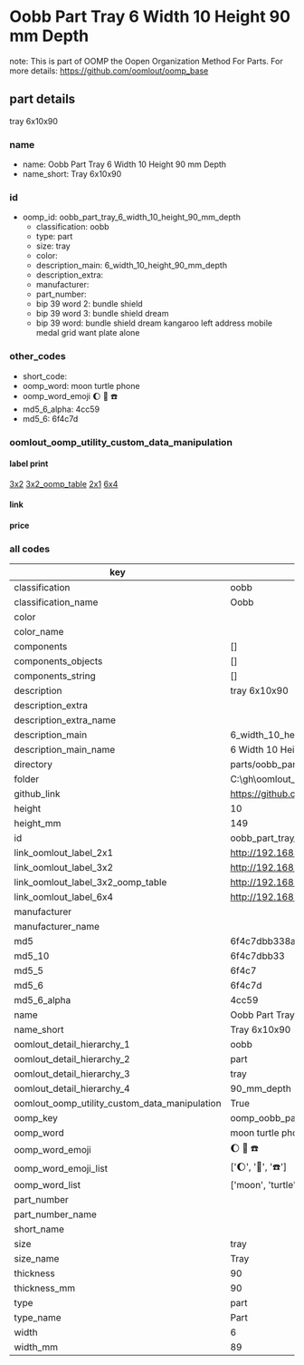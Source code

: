 # Oobb Part Tray 6 Width 10 Height 90 mm Depth  

note: This is part of OOMP the Oopen Organization Method For Parts. For more details: https://github.com/oomlout/oomp_base

##  part details
  



tray 6x10x90



### name
* name: Oobb Part Tray 6 Width 10 Height 90 mm Depth
* name_short: Tray 6x10x90 
### id
* oomp_id: oobb_part_tray_6_width_10_height_90_mm_depth
  * classification: oobb
  * type: part
  * size: tray
  * color: 
  * description_main: 6_width_10_height_90_mm_depth
  * description_extra: 
  * manufacturer: 
  * part_number: 
  * bip 39 word 2: bundle shield
  * bip 39 word 3: bundle shield dream
  * bip 39 word: bundle shield dream kangaroo left address mobile medal grid want plate alone

### other_codes
* short_code: 
* oomp_word: moon turtle phone
* oomp_word_emoji :moon: :turtle: :phone:
* md5_6_alpha: 4cc59
* md5_6: 6f4c7d






### oomlout_oomp_utility_custom_data_manipulation
#### label print
[3x2](http://192.168.1.245:1112/?label=oomp%204cc59)
[3x2_oomp_table](http://192.168.1.108:1112/?label=oomp%204cc59)
[2x1](http://192.168.1.242:1112/?label=oomp%204cc59)
[6x4](http://192.168.1.55:1112/?label=oomp%204cc59)    

#### link

                              

#### price







### all codes 
| key | value |  
| --- | --- |  
| classification | oobb |  
| classification_name | Oobb |  
| color |  |  
| color_name |  |  
| components | [] |  
| components_objects | [] |  
| components_string | [] |  
| description | tray 6x10x90 |  
| description_extra |  |  
| description_extra_name |  |  
| description_main | 6_width_10_height_90_mm_depth |  
| description_main_name | 6 Width 10 Height 90 mm Depth |  
| directory | parts/oobb_part_tray_6_width_10_height_90_mm_depth |  
| folder | C:\gh\oomlout_oobb_version_4_generated_parts\parts\oobb_part_tray_6_width_10_height_90_mm_depth |  
| github_link | https://github.com/oomlout/oomlout_oomp_part_src/tree/main/parts/oobb_part_tray_6_width_10_height_90_mm_depth |  
| height | 10 |  
| height_mm | 149 |  
| id | oobb_part_tray_6_width_10_height_90_mm_depth |  
| link_oomlout_label_2x1 | http://192.168.1.242:1112/?label=oomp%204cc59 |  
| link_oomlout_label_3x2 | http://192.168.1.245:1112/?label=oomp%204cc59 |  
| link_oomlout_label_3x2_oomp_table | http://192.168.1.108:1112/?label=oomp%204cc59 |  
| link_oomlout_label_6x4 | http://192.168.1.55:1112/?label=oomp%204cc59 |  
| manufacturer |  |  
| manufacturer_name |  |  
| md5 | 6f4c7dbb338a51cc0dbf9798853168f2 |  
| md5_10 | 6f4c7dbb33 |  
| md5_5 | 6f4c7 |  
| md5_6 | 6f4c7d |  
| md5_6_alpha | 4cc59 |  
| name | Oobb Part Tray 6 Width 10 Height 90 mm Depth |  
| name_short | Tray 6x10x90  |  
| oomlout_detail_hierarchy_1 | oobb |  
| oomlout_detail_hierarchy_2 | part |  
| oomlout_detail_hierarchy_3 | tray |  
| oomlout_detail_hierarchy_4 | 90_mm_depth |  
| oomlout_oomp_utility_custom_data_manipulation | True |  
| oomp_key | oomp_oobb_part_tray_6_width_10_height_90_mm_depth |  
| oomp_word | moon turtle phone |  
| oomp_word_emoji | :moon: :turtle: :phone: |  
| oomp_word_emoji_list | [':moon:', ':turtle:', ':phone:'] |  
| oomp_word_list | ['moon', 'turtle', 'phone'] |  
| part_number |  |  
| part_number_name |  |  
| short_name |  |  
| size | tray |  
| size_name | Tray |  
| thickness | 90 |  
| thickness_mm | 90 |  
| type | part |  
| type_name | Part |  
| width | 6 |  
| width_mm | 89 |  

